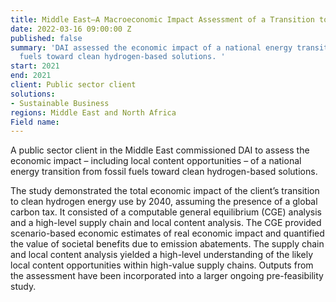 ```yaml
---
title: Middle East—A Macroeconomic Impact Assessment of a Transition to Green Hydrogen
date: 2022-03-16 09:00:00 Z
published: false
summary: 'DAI assessed the economic impact of a national energy transition from fossil
  fuels toward clean hydrogen-based solutions. '
start: 2021
end: 2021
client: Public sector client
solutions:
- Sustainable Business
regions: Middle East and North Africa
Field name: 
---
```


A public sector client in the Middle East commissioned DAI to assess the economic impact – including local content opportunities – of a national energy transition from fossil fuels toward clean hydrogen-based solutions. 
 
The study demonstrated the total economic impact of the client’s transition to clean hydrogen energy use by 2040, assuming the presence of a global carbon tax. It consisted of a computable general equilibrium (CGE) analysis and a high-level supply chain and local content analysis. The CGE provided scenario-based economic estimates of real economic impact and quantified the value of societal benefits due to emission abatements. The supply chain and local content analysis yielded a high-level understanding of the likely local content opportunities within high-value supply chains. Outputs from the assessment have been incorporated into a larger ongoing pre-feasibility study.